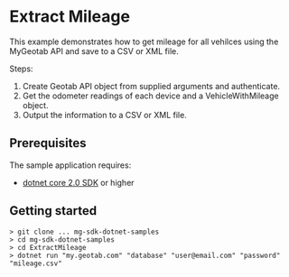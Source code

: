 # Extract Mileage

 This example demonstrates how to get mileage for all vehilces using the MyGeotab API and save to a CSV or XML file.

Steps:
1. Create Geotab API object from supplied arguments and authenticate.
2. Get the odometer readings of each device and a VehicleWithMileage object.
3. Output the information to a CSV or XML file.

## Prerequisites
The sample application requires:

- [dotnet core 2.0 SDK](https://dot.net/core) or higher

## Getting started

```
> git clone ... mg-sdk-dotnet-samples
> cd mg-sdk-dotnet-samples
> cd ExtractMileage
> dotnet run "my.geotab.com" "database" "user@email.com" "password" "mileage.csv"
```
